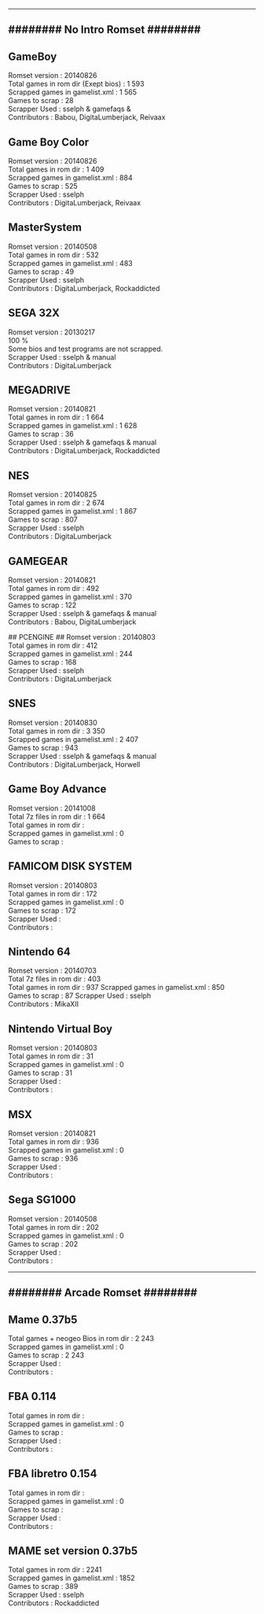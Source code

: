 ﻿-------------------------------
######## No Intro Romset ########
-------------------------------

## GameBoy ##
Romset version : 20140826  
Total games in rom dir (Exept bios) : 1 593  
Scrapped games in gamelist.xml : 1 565  
Games to scrap : 28  
Scrapper Used : sselph & gamefaqs &   
Contributors : Babou, DigitaLumberjack, Reivaax  

## Game Boy Color ##
Romset version : 20140826  
Total games in rom dir : 1 409    
Scrapped games in gamelist.xml : 884    
Games to scrap : 525  
Scrapper Used : sselph  
Contributors : DigitaLumberjack, Reivaax  

## MasterSystem ##
Romset version : 20140508  
Total games in rom dir : 532  
Scrapped games in gamelist.xml : 483  
Games to scrap : 49  
Scrapper Used : sselph  
Contributors : DigitaLumberjack, Rockaddicted  

## SEGA 32X ##
Romset version : 20130217  
100 %    
Some bios and test programs are not scrapped.  
Scrapper Used : sselph & manual  
Contributors : DigitaLumberjack  

## MEGADRIVE ##
Romset version : 20140821  
Total games in rom dir : 1 664     
Scrapped games in gamelist.xml : 1 628     
Games to scrap : 36   
Scrapper Used : sselph & gamefaqs & manual  
Contributors : DigitaLumberjack, Rockaddicted  

## NES ##
Romset version : 20140825  
Total games in rom dir : 2 674  
Scrapped games in gamelist.xml : 1 867  
Games to scrap : 807  
Scrapper Used : sselph  
Contributors : DigitaLumberjack  

## GAMEGEAR ##
Romset version : 20140821  
Total games in rom dir : 492    
Scrapped games in gamelist.xml : 370    
Games to scrap : 122  
Scrapper Used : sselph & gamefaqs & manual  
Contributors : Babou, DigitaLumberjack  

## PCENGINE ##
Romset version : 20140803  
Total games in rom dir : 412     
Scrapped games in gamelist.xml : 244    
Games to scrap : 168  
Scrapper Used : sselph  
Contributors : DigitaLumberjack  

## SNES ##
Romset version : 20140830  
Total games in rom dir : 3 350    
Scrapped games in gamelist.xml : 2 407    
Games to scrap : 943  
Scrapper Used : sselph & gamefaqs & manual  
Contributors : DigitaLumberjack, Horwell  

## Game Boy Advance ##
Romset version : 20141008  
Total 7z files in rom dir : 1 664  
Total games in rom dir :  
Scrapped games in gamelist.xml : 0  
Games to scrap :  

## FAMICOM DISK SYSTEM ##
Romset version : 20140803  
Total games in rom dir : 172  
Scrapped games in gamelist.xml : 0  
Games to scrap : 172  
Scrapper Used :  
Contributors :  

## Nintendo 64 ##
Romset version : 20140703  
Total 7z files in rom dir : 403  
Total games in rom dir : 937 
Scrapped games in gamelist.xml : 850  
Games to scrap : 87
Scrapper Used : sselph  
Contributors : MikaXII 

## Nintendo Virtual Boy ##
Romset version : 20140803  
Total games in rom dir : 31  
Scrapped games in gamelist.xml : 0  
Games to scrap : 31  
Scrapper Used :  
Contributors :  

## MSX ##
Romset version : 20140821  
Total games in rom dir : 936  
Scrapped games in gamelist.xml : 0  
Games to scrap : 936  
Scrapper Used :  
Contributors :  

## Sega SG1000 ##  
Romset version : 20140508    
Total games in rom dir : 202    
Scrapped games in gamelist.xml : 0    
Games to scrap : 202  
Scrapper Used :  
Contributors :  


-------------------------------
######## Arcade Romset ########
-------------------------------

## Mame 0.37b5 ##  
Total games + neogeo Bios in rom dir : 2 243  
Scrapped games in gamelist.xml : 0  
Games to scrap : 2 243  
Scrapper Used :  
Contributors :  

## FBA 0.114 ##
Total games in rom dir :  
Scrapped games in gamelist.xml : 0  
Games to scrap :  
Scrapper Used :  
Contributors :  

## FBA libretro 0.154 ##
Total games in rom dir :  
Scrapped games in gamelist.xml : 0  
Games to scrap :  
Scrapper Used :  
Contributors :  

## MAME set version 0.37b5 ##
Total games in rom dir : 2241  
Scrapped games in gamelist.xml : 1852  
Games to scrap : 389  
Scrapper Used : sselph   
Contributors : Rockaddicted   
